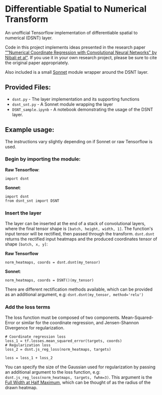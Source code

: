 # Differentiable Spatial to Numerical Transform
An unofficial Tensorflow implementation of differentiable spatial to numerical (DSNT) layer.

Code in this project implements ideas presented in the research paper [""Numerical Coordinate Regression with Convolutional Neural Networks" by Nibali et al"](https://arxiv.org/abs/1801.07372). If you use it in your own research project, please be sure to cite the original paper appropriately.

Also included is a small [Sonnet](https://github.com/deepmind/sonnet) module wrapper around the DSNT layer.

## Provided Files:

- `dsnt.py` - The layer implementation and its supporting functions
- `dsnt_snt.py` - A Sonnet module wrapping the layer
- `DSNT_sample.ipynb` - A notebook demonstrating the usage of the DSNT layer.


## Example usage:
The instructions vary slightly depending on if Sonnet or raw Tensorflow is used.
### Begin by importing the module:

**Raw Tensorflow**:
```
import dsnt
```
**Sonnet**:
```
import dsnt
from dsnt_snt import DSNT
```

### Insert the layer
The layer can be inserted at the end of a stack of convolutional layers, where the final tensor shape is `[batch, height, width, 1]`.
The function's input tensor will be rectified, then passed through the transform. `dsnt.dsnt` returns the rectified input heatmaps and the produced coordinates tensor of shape `[batch, x, y]`:

**Raw Tensorflow**
```
norm_heatmaps, coords = dsnt.dsnt(my_tensor)
```
**Sonnet**:
```
norm_heatmaps, coords = DSNT()(my_tensor)
```

There are different rectification methods available, which can be provided as an additional argument, e.g: `dsnt.dsnt(my_tensor, method='relu')`


### Add the loss terms
The loss function must be composed of two components. Mean-Squared-Error or similar for the coordinate regression, and Jensen-Shannon Divergence for regularization.
```
# Coordinate regression loss
loss_1 = tf.losses.mean_squared_error(targets, coords)
# Regularization loss
loss_2 = dsnt.js_reg_loss(norm_heatmaps, targets)

loss = loss_1 + loss_2
```
You can specify the size of the Gaussian used for regularization by passing an additional argument to the loss function, e.g: `dsnt.js_reg_loss(norm_heatmaps, targets, fwhm=3)`. This argument is the [Full Width at Half Maximum](https://en.wikipedia.org/wiki/Full_width_at_half_maximum), which can be thought of as the radius of the drawn heatmap.
